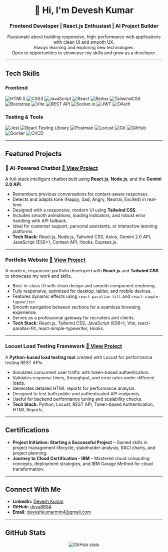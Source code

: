 <!-- Banner -->
<h1 align="center">👋 Hi, I'm Devesh Kumar</h1>
<h3 align="center"> Frontend Developer | React.js Enthusiast | AI Project Builder</h3>

<p align="center">
   Passionate about building responsive, high-performance web applications with clean UI and smooth UX.<br/>
   Always learning and exploring new technologies.<br/>
   Open to opportunities to showcase my skills and grow as a developer.
</p>

---

##  Tech Skills

### **Frontend**
![HTML5](https://img.shields.io/badge/-HTML5-E34F26?logo=html5&logoColor=fff)
![CSS3](https://img.shields.io/badge/-CSS3-1572B6?logo=css3&logoColor=fff)
![JavaScript](https://img.shields.io/badge/-JavaScript-F7DF1E?logo=javascript&logoColor=000)
![React](https://img.shields.io/badge/-React-61DAFB?logo=react&logoColor=000)
![Redux](https://img.shields.io/badge/-Redux-764ABC?logo=redux&logoColor=fff)
![TailwindCSS](https://img.shields.io/badge/-TailwindCSS-38B2AC?logo=tailwind-css&logoColor=fff)
![Bootstrap](https://img.shields.io/badge/-Bootstrap-7952B3?logo=bootstrap&logoColor=fff)
![Vite](https://img.shields.io/badge/-Vite-646CFF?logo=vite&logoColor=fff)
![REST API](https://img.shields.io/badge/-REST%20API-02569B?logo=postman&logoColor=fff)
![Socket.io](https://img.shields.io/badge/-Socket.io-010101?logo=socketdotio&logoColor=fff)
![JWT](https://img.shields.io/badge/-JWT-000?logo=jsonwebtokens&logoColor=fff)
![OAuth](https://img.shields.io/badge/-OAuth-3C3C3D?logo=oauth&logoColor=fff)

### **Testing & Tools**
![Jest](https://img.shields.io/badge/-Jest-C21325?logo=jest&logoColor=fff)
![React Testing Library](https://img.shields.io/badge/-RTL-E33332?logo=testing-library&logoColor=fff)
![Postman](https://img.shields.io/badge/-Postman-FF6C37?logo=postman&logoColor=fff)
![Locust](https://img.shields.io/badge/-Locust-009688?logo=python&logoColor=fff)
![Git](https://img.shields.io/badge/-Git-F05032?logo=git&logoColor=fff)
![GitHub](https://img.shields.io/badge/-GitHub-181717?logo=github&logoColor=fff)
![Docker](https://img.shields.io/badge/-Docker-2496ED?logo=docker&logoColor=fff)
![CI/CD](https://img.shields.io/badge/-CI%2FCD-0A66C2?logo=github-actions&logoColor=fff)

---
##  Featured Projects

### 🤖 **AI-Powered Chatbot** [🔗 View Project](https://github.com/deva8604/Stan-assignment-solution)
A full-stack intelligent chatbot built using **React.js**, **Node.js**, and the **Gemini 2.0 API**.  
- Remembers previous conversations for context-aware responses.  
- Detects and adapts tone (Happy, Sad, Angry, Neutral, Excited) in real-time.  
- Designed with a responsive, modern UI using **Tailwind CSS**.  
- Includes smooth animations, loading indicators, and robust error handling with API fallback.  
- Ideal for customer support, personal assistants, or interactive learning platforms.    
- **Tech Stack:** React.js, Node.js, Tailwind CSS, Axios, Gemini 2.0 API, JavaScript (ES6+), Context API, Hooks, Express.js.  

---

### **Portfolio Website** [🔗 View Project](https://www.linkedin.com/feed/update/urn:li:activity:7358392881906106368/)
A modern, responsive portfolio developed with **React.js** and **Tailwind CSS** to showcase my work and skills.  
- Best-in-class UI with clean design and smooth component rendering.  
- Fully responsive, optimized for desktop, tablet, and mobile devices.  
- Features dynamic effects using `react-parallax-tilt` and `react-simple-typewriter`.  
- Smooth navigation between sections for a seamless browsing experience.  
- Serves as a professional gateway for recruiters and clients.  
- **Tech Stack:** React.js, Tailwind CSS, JavaScript (ES6+), Vite, react-parallax-tilt, react-simple-typewriter, Hooks.    

---

###  **Locust Load Testing Framework** [🔗 View Project](https://github.com/deva8604/locust_testing)  
A **Python-based load testing tool** created with Locust for performance testing REST APIs.  
- Simulates concurrent user traffic with token-based authentication.  
- Validates response times, throughput, and error rates under different loads.  
- Generates detailed HTML reports for performance analysis.  
- Designed to test both public and authenticated API endpoints.  
- Useful for backend performance tuning and scalability checks.  
- **Tech Stack:** Python, Locust, REST API, Token-based Authentication, HTML Reports.  

---
## Certifications

- **Project Initiation: Starting a Successful Project** – Gained skills in project management lifecycle, stakeholder analysis, RACI charts, and project planning.  
- **Journey to Cloud Certification – IBM** – Mastered cloud computing concepts, deployment strategies, and IBM Garage Method for cloud transformation.

---

## Connect With Me
- **LinkedIn:** [Devesh Kumar](https://www.linkedin.com/in/devesh-kumar-76b871292/)
- **GitHub:** [deva8604](https://github.com/deva8604)
- **Email:** deveshkumarmm4@gmail.com

---

## GitHub Stats

<p align="center">
  <img src="https://github-readme-stats.vercel.app/api?username=deva8604&show_icons=true&theme=tokyonight" alt="GitHub stats" />
</p>
